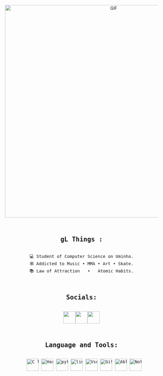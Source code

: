 <div align="center">
<img hight="300" width="700" alt="GIF" align="center" src="https://github.com/gleite22/gleite22/assets/117817612/08c5f0a8-1021-4547-ab84-299e43968ccd">
</div>

</br>
   
   <div align="center">

    

 
 <pre>
<h2> gL Things : </h2>
💻 Student of Computer Science on Uminho.
🕸️ Addicted to Music • MMA • Art • Skate.
📚 Law of Attraction   •   Atomic Habits.

<div align="center">
<h2>Socials:</h2>
<a href="http://www.instagram.com/gleite23" [rel="noreferrer"><img src="https://img.shields.io/badge/Instagram-E4405F?style=for-the-badge&logo=instagram&logoColor=white" height="40"/></a></code><a href="https://discord.gg/guileite22" [rel="noreferrer"><img src="https://img.shields.io/badge/Discord-7289DA?style=for-the-badge&logo=discord&logoColor=white" height="40"/></a></code><a href="https://open.spotify.com/user/31bq5u6kmaczwdvjlk52mg6lsjma" [rel="noreferrer"><img src="https://img.shields.io/badge/Spotify-1ED760?&style=for-the-badge&logo=spotify&logoColor=white" height="40"/></a></code></p>
<p align="center"><h2>Language and Tools:</h2>
  <img src="https://skillicons.dev/icons?i=c" height="40" alt="C logo"/> <img src="https://skillicons.dev/icons?i=haskell" height="40" alt="Haskell logo"/> <img src="https://skillicons.dev/icons?i=py" height="40" alt="python logo"/> <img src="https://skillicons.dev/icons?i=linux" height="40" alt="linux logo"/> <img src="https://skillicons.dev/icons?i=vscode" height="40" alt="Vscode logo"/> <img src="https://skillicons.dev/icons?i=github" height="40" alt="Github logo"/> <img src="https://skillicons.dev/icons?i=ableton" height="40" alt="Ableton logo"/> <img src="https://skillicons.dev/icons?i=notion" height="40" alt="Notion logo"/>
</div>
</pre>
   

